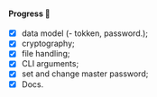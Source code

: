 
#### Progress 🌺

- [x] data model (- tokken, password.);
- [x] cryptography;
- [x] file handling;
- [x] CLI arguments;
- [x] set and change master password;
- [x] Docs.
